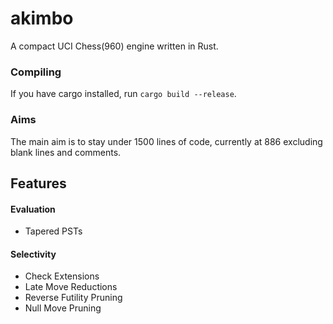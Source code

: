# akimbo
A compact UCI Chess(960) engine written in Rust.

### Compiling
If you have cargo installed, run `cargo build --release`.

### Aims
The main aim is to stay under 1500 lines of code, currently at 886 excluding blank lines and comments.

## Features

#### Evaluation
- Tapered PSTs

#### Selectivity
- Check Extensions
- Late Move Reductions
- Reverse Futility Pruning
- Null Move Pruning
